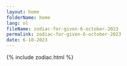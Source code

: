 ```yaml
---
layout: home
folderName: home
lang: nl
fileName: zodiac-for-given-6-october-2023
permalink: zodiac-for-given-6-october-2023
date: 6-10-2023
---
```

{% include zodiac.html %}
